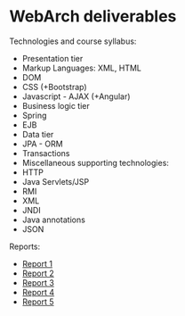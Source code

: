 # WebArch deliverables

Technologies and course syllabus:
- Presentation tier
- Markup Languages: XML, HTML
- DOM
- CSS (+Bootstrap)
- Javascript - AJAX (+Angular)
- Business logic tier
- Spring
- EJB
- Data tier
- JPA - ORM
- Transactions
- Miscellaneous supporting technologies:
- HTTP
- Java Servlets/JSP
- RMI
- XML
- JNDI
- Java annotations
- JSON

Reports:
- [Report 1](assignment-1/)
- [Report 2](assignment-2/WEBA_Report_Assignment2_Simone_Bianchin.pdf)
- [Report 3](assignment-3/WEBA___Assignment_3.pdf)
- [Report 4](assignment-4/WEBA___Assignment_4_SimoneBianchin.pdf)
- [Report 5](assignment-5/WEBA___Assignment_5.pdf)